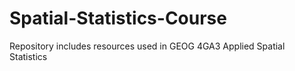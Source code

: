 # Spatial-Statistics-Course
Repository includes resources used in GEOG 4GA3 Applied Spatial Statistics
